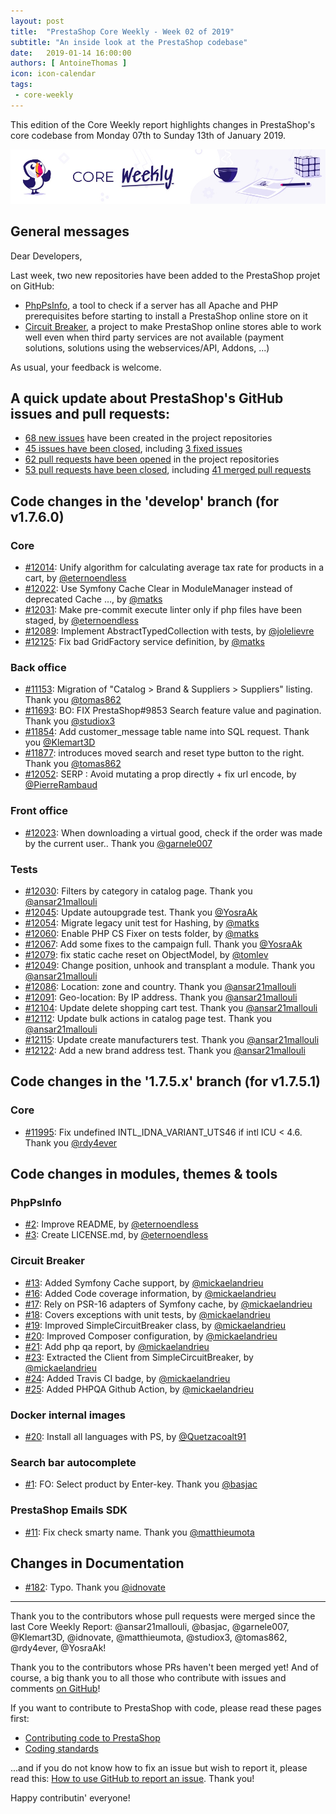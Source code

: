 ```yaml
---
layout: post
title:  "PrestaShop Core Weekly - Week 02 of 2019"
subtitle: "An inside look at the PrestaShop codebase"
date:   2019-01-14 16:00:00
authors: [ AntoineThomas ]
icon: icon-calendar
tags:
 - core-weekly
---
```


This edition of the Core Weekly report highlights changes in PrestaShop's core codebase from Monday 07th to Sunday 13th of January 2019.

![Core Weekly banner](/assets/images/2018/12/banner-core-weekly.jpg)


## General messages

Dear Developers,

Last week, two new repositories have been added to the PrestaShop projet on GitHub:

- [PhpPsInfo](https://github.com/PrestaShop/php-ps-info/), a tool to check if a server has all Apache and PHP prerequisites before starting to install a PrestaShop online store on it
- [Circuit Breaker](https://github.com/PrestaShop/circuit-breaker/), a project to make PrestaShop online stores able to work well even when third party services are not available (payment solutions, solutions using the webservices/API, Addons, ...)

As usual, your feedback is welcome.


## A quick update about PrestaShop's GitHub issues and pull requests:

- [68 new issues](https://github.com/search?q=org%3APrestaShop+is%3Apublic++-repo%3Aprestashop%2Fprestashop.github.io++is%3Aissue+created%3A2019-01-07..2019-01-13) have been created in the project repositories
- [45 issues have been closed](https://github.com/search?q=org%3APrestaShop+is%3Apublic++-repo%3Aprestashop%2Fprestashop.github.io++is%3Aissue+closed%3A2019-01-07..2019-01-13), including [3 fixed issues](https://github.com/search?q=org%3APrestaShop+is%3Apublic++-repo%3Aprestashop%2Fprestashop.github.io++is%3Aissue+label%3Afixed+closed%3A2019-01-07..2019-01-13)
- [62 pull requests have been opened](https://github.com/search?q=org%3APrestaShop+is%3Apublic++-repo%3Aprestashop%2Fprestashop.github.io++is%3Apr+created%3A2019-01-07..2019-01-13) in the project repositories
- [53 pull requests have been closed](https://github.com/search?q=org%3APrestaShop+is%3Apublic++-repo%3Aprestashop%2Fprestashop.github.io++is%3Apr+closed%3A2019-01-07..2019-01-13), including [41 merged pull requests](https://github.com/search?q=org%3APrestaShop+is%3Apublic++-repo%3Aprestashop%2Fprestashop.github.io++is%3Apr+merged%3A2019-01-07..2019-01-13)

## Code changes in the 'develop' branch (for v1.7.6.0)

### Core

* [#12014](https://github.com/PrestaShop/PrestaShop/pull/12014): Unify algorithm for calculating average tax rate for products in a cart, by [@eternoendless](https://github.com/eternoendless)
* [#12022](https://github.com/PrestaShop/PrestaShop/pull/12022): Use Symfony Cache Clear in ModuleManager instead of deprecated Cache …, by [@matks](https://github.com/matks)
* [#12031](https://github.com/PrestaShop/PrestaShop/pull/12031): Make pre-commit execute linter only if php files have been staged, by [@eternoendless](https://github.com/eternoendless)
* [#12089](https://github.com/PrestaShop/PrestaShop/pull/12089): Implement AbstractTypedCollection with tests, by [@jolelievre](https://github.com/jolelievre)
* [#12125](https://github.com/PrestaShop/PrestaShop/pull/12125): Fix bad GridFactory service definition, by [@matks](https://github.com/matks)


### Back office

* [#11153](https://github.com/PrestaShop/PrestaShop/pull/11153): Migration of "Catalog > Brand & Suppliers > Suppliers" listing. Thank you [@tomas862](https://github.com/tomas862)
* [#11693](https://github.com/PrestaShop/PrestaShop/pull/11693): BO: FIX PrestaShop#9853 Search feature value and pagination. Thank you [@studiox3](https://github.com/studiox3)
* [#11854](https://github.com/PrestaShop/PrestaShop/pull/11854): Add customer_message table name into SQL request. Thank you [@Klemart3D](https://github.com/Klemart3D)
* [#11877](https://github.com/PrestaShop/PrestaShop/pull/11877): introduces moved search and reset type button to the right. Thank you [@tomas862](https://github.com/tomas862)
* [#12052](https://github.com/PrestaShop/PrestaShop/pull/12052): SERP : Avoid mutating a prop directly + fix url encode, by [@PierreRambaud](https://github.com/PierreRambaud)


### Front office

* [#12023](https://github.com/PrestaShop/PrestaShop/pull/12023): When downloading a virtual good,  check if the order was made by the current user.. Thank you [@garnele007](https://github.com/garnele007)


### Tests

* [#12030](https://github.com/PrestaShop/PrestaShop/pull/12030): Filters by category in catalog page. Thank you [@ansar21mallouli](https://github.com/ansar21mallouli)
* [#12045](https://github.com/PrestaShop/PrestaShop/pull/12045): Update autoupgrade test. Thank you [@YosraAk](https://github.com/YosraAk)
* [#12054](https://github.com/PrestaShop/PrestaShop/pull/12054): Migrate legacy unit test for Hashing, by [@matks](https://github.com/matks)
* [#12060](https://github.com/PrestaShop/PrestaShop/pull/12060): Enable PHP CS Fixer on tests folder, by [@matks](https://github.com/matks)
* [#12067](https://github.com/PrestaShop/PrestaShop/pull/12067): Add some fixes to the campaign full. Thank you [@YosraAk](https://github.com/YosraAk)
* [#12079](https://github.com/PrestaShop/PrestaShop/pull/12079): fix static cache reset on ObjectModel, by [@tomlev](https://github.com/tomlev)
* [#12049](https://github.com/PrestaShop/PrestaShop/pull/12049): Change position, unhook and transplant a module. Thank you [@ansar21mallouli](https://github.com/ansar21mallouli)
* [#12086](https://github.com/PrestaShop/PrestaShop/pull/12086): Location: zone and country. Thank you [@ansar21mallouli](https://github.com/ansar21mallouli)
* [#12091](https://github.com/PrestaShop/PrestaShop/pull/12091): Geo-location: By IP address. Thank you [@ansar21mallouli](https://github.com/ansar21mallouli)
* [#12104](https://github.com/PrestaShop/PrestaShop/pull/12104): Update delete shopping cart test. Thank you [@ansar21mallouli](https://github.com/ansar21mallouli)
* [#12112](https://github.com/PrestaShop/PrestaShop/pull/12112): Update bulk actions in catalog page test. Thank you [@ansar21mallouli](https://github.com/ansar21mallouli)
* [#12115](https://github.com/PrestaShop/PrestaShop/pull/12115): Update create manufacturers test. Thank you [@ansar21mallouli](https://github.com/ansar21mallouli)
* [#12122](https://github.com/PrestaShop/PrestaShop/pull/12122): Add a new brand address test. Thank you [@ansar21mallouli](https://github.com/ansar21mallouli)


## Code changes in the '1.7.5.x' branch (for v1.7.5.1)

### Core

* [#11995](https://github.com/PrestaShop/PrestaShop/pull/11995): Fix undefined INTL_IDNA_VARIANT_UTS46 if intl ICU < 4.6. Thank you [@rdy4ever](https://github.com/rdy4ever)


## Code changes in modules, themes & tools


### PhpPsInfo

* [#2](https://github.com/PrestaShop/php-ps-info/pull/2): Improve README, by [@eternoendless](https://github.com/eternoendless)
* [#3](https://github.com/PrestaShop/php-ps-info/pull/3): Create LICENSE.md, by [@eternoendless](https://github.com/eternoendless)


### Circuit Breaker

* [#13](https://github.com/PrestaShop/circuit-breaker/pull/13): Added Symfony Cache support, by [@mickaelandrieu](https://github.com/mickaelandrieu)
* [#16](https://github.com/PrestaShop/circuit-breaker/pull/16): Added Code coverage information, by [@mickaelandrieu](https://github.com/mickaelandrieu)
* [#17](https://github.com/PrestaShop/circuit-breaker/pull/17): Rely on PSR-16 adapters of Symfony cache, by [@mickaelandrieu](https://github.com/mickaelandrieu)
* [#18](https://github.com/PrestaShop/circuit-breaker/pull/18): Covers exceptions with unit tests, by [@mickaelandrieu](https://github.com/mickaelandrieu)
* [#19](https://github.com/PrestaShop/circuit-breaker/pull/19): Improved SimpleCircuitBreaker class, by [@mickaelandrieu](https://github.com/mickaelandrieu)
* [#20](https://github.com/PrestaShop/circuit-breaker/pull/20): Improved Composer configuration, by [@mickaelandrieu](https://github.com/mickaelandrieu)
* [#21](https://github.com/PrestaShop/circuit-breaker/pull/21): Add php qa report, by [@mickaelandrieu](https://github.com/mickaelandrieu)
* [#23](https://github.com/PrestaShop/circuit-breaker/pull/23): Extracted the Client from SimpleCircuitBreaker, by [@mickaelandrieu](https://github.com/mickaelandrieu)
* [#24](https://github.com/PrestaShop/circuit-breaker/pull/24): Added Travis CI badge, by [@mickaelandrieu](https://github.com/mickaelandrieu)
* [#25](https://github.com/PrestaShop/circuit-breaker/pull/25): Added PHPQA Github Action, by [@mickaelandrieu](https://github.com/mickaelandrieu)


### Docker internal images

* [#20](https://github.com/PrestaShop/docker-internal-images/pull/20): Install all languages with PS, by [@Quetzacoalt91](https://github.com/Quetzacoalt91)


### Search bar autocomplete

* [#1](https://github.com/PrestaShop/ps_searchbarjqauto/pull/1): FO: Select product by Enter-key. Thank you [@basjac](https://github.com/basjac)


### PrestaShop Emails SDK

* [#11](https://github.com/PrestaShop/email-templates-sdk/pull/11): Fix check smarty name. Thank you [@matthieumota](https://github.com/matthieumota)


## Changes in Documentation

* [#182](https://github.com/PrestaShop/docs/pull/182): Typo. Thank you [@idnovate](https://github.com/idnovate)


<hr />

Thank you to the contributors whose pull requests were merged since the last Core Weekly Report: @ansar21mallouli, @basjac, @garnele007, @Klemart3D, @idnovate, @matthieumota, @studiox3, @tomas862, @rdy4ever, @YosraAk!

Thank you to the contributors whose PRs haven't been merged yet! And of course, a big thank you to all those who contribute with issues and comments [on GitHub](https://github.com/PrestaShop/PrestaShop)!

If you want to contribute to PrestaShop with code, please read these pages first:

 * [Contributing code to PrestaShop](https://devdocs.prestashop.com/1.7/contribute/contribution-guidelines/)
 * [Coding standards](https://devdocs.prestashop.com/1.7/development/coding-standards/)

...and if you do not know how to fix an issue but wish to report it, please read this: [How to use GitHub to report an issue](https://devdocs.prestashop.com/1.7/contribute/contribute-reporting-issues/). Thank you!

Happy contributin' everyone!
